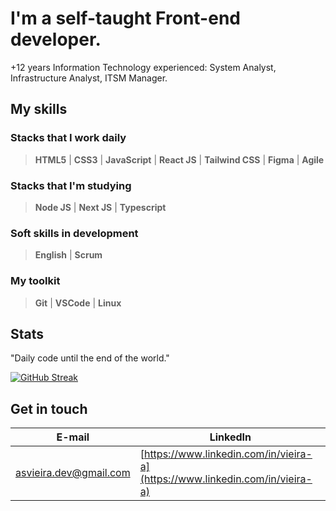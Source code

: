 # I'm a self-taught Front-end developer.
+12 years Information Technology experienced: System Analyst, Infrastructure Analyst, ITSM Manager.

## My skills 

### Stacks that I work daily

> **HTML5** | **CSS3** | **JavaScript** | **React JS** | **Tailwind CSS** | **Figma** | **Agile**  

### Stacks that I'm studying

> **Node JS** | **Next JS** | **Typescript**

### Soft skills in development

> **English** | **Scrum** 

### My toolkit

> **Git** | **VSCode** | **Linux** 

## Stats

"Daily code until the end of the world."

[![GitHub Streak](https://streak-stats.demolab.com/?user=vieira-a)](https://git.io/streak-stats)

## Get in touch

| **E-mail** | **LinkedIn** |
|--------| -------- |
| [asvieira.dev@gmail.com](mailto:asvieira.dev@gmail.com) | [https://www.linkedin.com/in/vieira-a](https://www.linkedin.com/in/vieira-a) |
